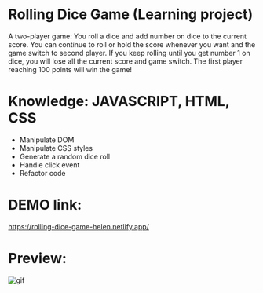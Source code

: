 # Rolling Dice Game (Learning project)

A two-player game: You roll a dice and add number on dice to the current score. You can continue to roll or hold the score whenever you want and the game switch to second player. If you keep rolling until you get number 1 on dice, you will lose all the current score and game switch. The first player reaching 100 points will win the game!

# Knowledge: JAVASCRIPT, HTML, CSS
- Manipulate DOM
- Manipulate CSS styles
- Generate a random dice roll
- Handle click event
- Refactor code

# DEMO link: 
https://rolling-dice-game-helen.netlify.app/

# Preview:
![gif](https://user-images.githubusercontent.com/94285120/149973841-be087dfd-2a10-4102-9275-1358a2b13625.gif)
